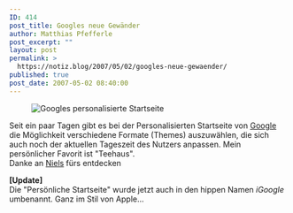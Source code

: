 ```yaml
---
ID: 414
post_title: Googles neue Gewänder
author: Matthias Pfefferle
post_excerpt: ""
layout: post
permalink: >
  https://notiz.blog/2007/05/02/googles-neue-gewaender/
published: true
post_date: 2007-05-02 08:40:00
---
```

<!-- wp:image {"align":"center"} -->
<figure class="wp-block-image aligncenter"><img src="https://notiz.blog/wp-content/uploads/2007/05/google_pers.png" alt="Googles personalisierte Startseite" /></figure>
<!-- /wp:image -->

<!-- wp:paragraph -->
<p>Seit ein paar Tagen gibt es bei der Personalisierten Startseite von <a href="http://www.google.de">Google</a> die Möglichkeit verschiedene Formate (Themes) auszuwählen, die sich auch noch der aktuellen Tageszeit des Nutzers anpassen. Mein persönlicher Favorit ist "Teehaus".<br/> Danke an <a href="http://www.nielslange.de">Niels</a> fürs entdecken</p>
<!-- /wp:paragraph -->

<!-- wp:paragraph -->
<p><strong>[Update]</strong><br/> Die "Persönliche Startseite" wurde jetzt auch in den hippen Namen <em>iGoogle</em> umbenannt. Ganz im Stil von Apple...</p>
<!-- /wp:paragraph -->